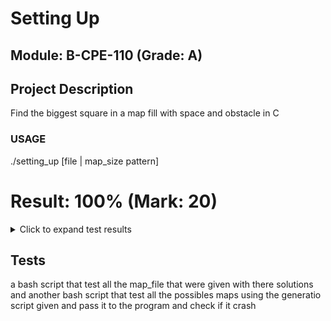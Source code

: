 # Setting Up

## Module: B-CPE-110 (Grade: A)

## Project Description
 Find the biggest square in a map fill with space and obstacle in C

### USAGE
 ./setting_up [file | map_size pattern]
# Result: 100% (Mark: 20)
<details>
<summary>Click to expand test results</summary>

### Algorithm app. - Generating column (100% Passed)
| Test | Status |
| --- | --- |
| Column with 25% obstruction | PASSED |
| Column with 50% obstruction | PASSED |
| Column with 75% obstruction | PASSED |

### Algorithm app. - Generating edges (100% Passed)
| Test | Status |
| --- | --- |
| Generating - Square of 20 with edges | PASSED |
| Generating - Square of 20 without edges | PASSED |

### Algorithm app. - Generating line (100% Passed)
| Test | Status |
| --- | --- |
| Line with 25% obstruction | PASSED |
| Line with 50% obstruction | PASSED |
| Line with 75% obstruction | PASSED |

### Algorithm app. - Generating square (100% Passed)
| Test | Status |
| --- | --- |
| Square of with 25% obstruction | PASSED |
| Square of with 50% obstruction | PASSED |
| Square of with 75% obstruction | PASSED |

### Algorithm app. - Opening column (100% Passed)
| Test | Status |
| --- | --- |
| Column with 25% obstruction | PASSED |
| Column with 50% obstruction | PASSED |
| Column with 75% obstruction | PASSED |

### Algorithm app. - Opening edges (100% Passed)
| Test | Status |
| --- | --- |
| Empty edges | PASSED |
| Full edges | PASSED |

### Algorithm app. - Opening line (100% Passed)
| Test | Status |
| --- | --- |
| Line with 25% obstruction | PASSED |
| Line with 50% obstruction | PASSED |
| Line with 75% obstruction | PASSED |

### Algorithm app. - Opening rectangle (100% Passed)
| Test | Status |
| --- | --- |
| Rectangle (34 x 137) with 25% obstruction | PASSED |
| Rectangle (34 x 137) with 50% obstruction | PASSED |
| Rectangle (34 x 137) with 75% obstruction | PASSED |

### Basics (100% Passed)
| Test | Status |
| --- | --- |
| Generating - Square of 14 with 25% obstruction | PASSED |
| Generating - Square of 14 with 50% obstruction | PASSED |
| Generating - Square of 14 with 75% obstruction | PASSED |
| Opening - Rectangle (97 x 21) with 25% obstruction | PASSED |
| Opening - Rectangle (97 x 21) with 50% obstruction | PASSED |
| Opening - Rectangle (97 x 21) with 75% obstruction | PASSED |

### Data structure - Generating (100% Passed)
| Test | Status |
| --- | --- |
| Square of 187 with 25% obstruction | PASSED |
| Square of 187 with 50% obstruction | PASSED |
| Square of 187 with 75% obstruction | PASSED |

### Data structure - Opening (100% Passed)
| Test | Status |
| --- | --- |
| Square (187 x 187) with 25% obstruction | PASSED |
| Square (187 x 187) with 50% obstruction | PASSED |
| Square (187 x 187) with 75% obstruction | PASSED |

### Optimization - Generating 100 to 500 (100% Passed)
| Test | Status |
| --- | --- |
| 100 x 100 | PASSED |
| 200 x 200 | PASSED |
| 500 x 500 | PASSED |
| 500 x 500 #2 | PASSED |

### Optimization - Generating 1000 to 2000 (100% Passed)
| Test | Status |
| --- | --- |
| 1000 x 1000 | PASSED |
| 2000 x 2000 | PASSED |

### Optimization - Generating 5000 to 10000 (100% Passed)
| Test | Status |
| --- | --- |
| 10000 x 10000 | PASSED |
| 5000 x 5000 | PASSED |

### Optimization - Opening 100 to 500 (100% Passed)
| Test | Status |
| --- | --- |
| 100 x 100 | PASSED |
| 200 x 200 | PASSED |
| 500 x 500 | PASSED |
| 500 x 500 #2 | PASSED |

### Optimization - Opening 1000 to 2000 (100% Passed)
| Test | Status |
| --- | --- |
| 1000 x 1000 | PASSED |
| 2000 x 2000 | PASSED |

### Optimization - Opening 5000 to 10000 (100% Passed)
| Test | Status |
| --- | --- |
| 10000 x 10000 | PASSED |
| 5000 x 5000 | PASSED |

### Parsing - Opening (100% Passed)
| Test | Status |
| --- | --- |
| Square (30 x 30) with 25% obstruction | PASSED |
| Square (30 x 30) with 50% obstruction | PASSED |
| Square (30 x 30) with 75% obstruction | PASSED |

### Robustness - Generating empty map (100% Passed)
| Test | Status |
| --- | --- |
| Empty column | PASSED |
| Empty line | PASSED |
| Empty point | PASSED |
| Empty square | PASSED |

### Robustness - Generating filled map (100% Passed)
| Test | Status |
| --- | --- |
| Filled point | PASSED |
| Filled square | PASSED |

### Robustness - Generating valid board (100% Passed)
| Test | Status |
| --- | --- |
| Alpha-numeric size | PASSED |
| Empty pattern | PASSED |
| Invalid arguments number | PASSED |
| Invalid pattern characters | PASSED |
| Negative size | PASSED |

### Robustness - Opening empty map (100% Passed)
| Test | Status |
| --- | --- |
| Empty column | PASSED |
| Empty horizontal rectangle | PASSED |
| Empty line | PASSED |
| Empty point | PASSED |
| Empty square | PASSED |
| Empty vertical rectangle | PASSED |

### Robustness - Opening filled map (100% Passed)
| Test | Status |
| --- | --- |
| Filled column | PASSED |
| Filled horizontal rectangle | PASSED |
| Filled line | PASSED |
| Filled point | PASSED |
| Filled square | PASSED |
| Filled vertical rectangle | PASSED |

### Robustness - Opening valid file (100% Passed)
| Test | Status |
| --- | --- |
| Bad character | PASSED |
| Different line sizes | PASSED |
| Empty map | PASSED |
| Existing file | PASSED |
| Less lines | PASSED |

</details>

## Tests
a bash script that test all the map_file that were given with there solutions and another bash script that test all the possibles maps using the generatio script given and pass it to the program and check if it crash

